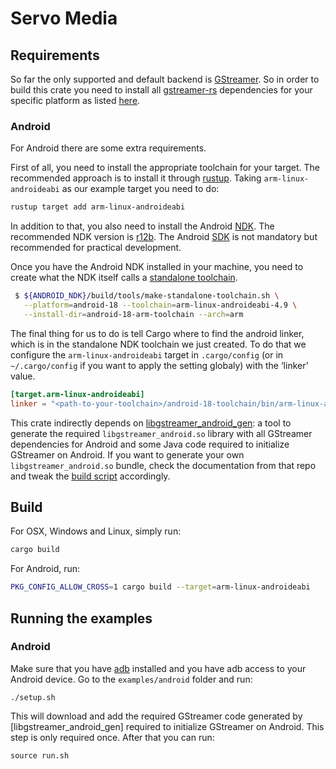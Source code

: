 # Servo Media

## Requirements
So far the only supported and default backend is
[GStreamer](http://gstreamer.freedesktop.org/).
So in order to build  this crate you need to install all
[gstreamer-rs](https://github.com/sdroege/gstreamer-rs) dependencies for your
specific platform as listed
[here](https://github.com/sdroege/gstreamer-rs#installation).

### Android
For Android there are some extra requirements.

First of all, you need to install the appropriate toolchain for your target.
The recommended approach is to install it through
[rustup](https://www.rustup.rs/). Taking `arm-linux-androideabi` as our example
target you need to do:

```bash
rustup target add arm-linux-androideabi
```

In addition to that, you also need to install the Android
[NDK](https://developer.android.com/ndk/guides/index.html#install).
The recommended NDK version is
[r12b](https://developer.android.com/ndk/downloads/older_releases.html). The
Android [SDK](https://developer.android.com/studio/index.html) is not mandatory
but recommended for practical development.

Once you have the Android NDK installed in your machine, you need to create
what the NDK itself calls a
[standalone toolchain](https://developer.android.com/ndk/guides/standalone_toolchain.html).

```bash
 $ ${ANDROID_NDK}/build/tools/make-standalone-toolchain.sh \
   --platform=android-18 --toolchain=arm-linux-androideabi-4.9 \
   --install-dir=android-18-arm-toolchain --arch=arm
```

The final thing for us to do is tell Cargo where to find the android linker,
which is in the standalone NDK toolchain we just created. To do that we
configure the `arm-linux-androideabi` target in `.cargo/config` (or in
`~/.cargo/config` if you want to apply the setting globaly) with the ‘linker’
value.

```toml
[target.arm-linux-androideabi]
linker = "<path-to-your-toolchain>/android-18-toolchain/bin/arm-linux-androideabi-gcc"
```

This crate indirectly depends on
[libgstreamer_android_gen](https://github.com/ferjm/libgstreamer_android_gen):
a tool to generate the required `libgstreamer_android.so` library with all
GStreamer dependencies for Android and some Java code required to initialize
GStreamer on Android. If you want to generate your own `libgstreamer_android.so`
bundle, check the documentation from that repo and tweak the
[build script](https://github.com/ferjm/media/blob/master/build.rs#L19) accordingly.

## Build
For OSX, Windows and Linux, simply run:
```bash
cargo build
```
For Android, run:
```bash
PKG_CONFIG_ALLOW_CROSS=1 cargo build --target=arm-linux-androideabi
```

## Running the examples
### Android
Make sure that you have [adb](https://developer.android.com/studio/command-line/adb.html)
installed and you have adb access to your
Android device. Go to the `examples/android` folder and run:
```ssh
./setup.sh
```
This will download and add the required GStreamer code generated by
[libgstreamer_android_gen] required to initialize GStreamer on Android. This
step is only required once. After that you can run:
```ssh
source run.sh
```
